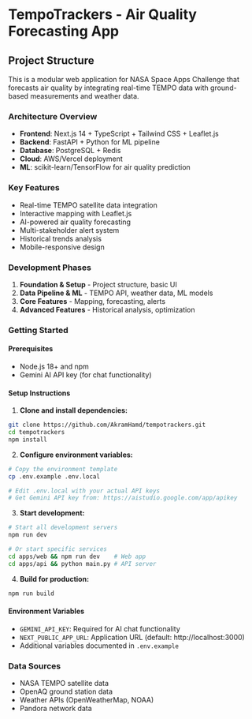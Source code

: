 # TempoTrackers - Air Quality Forecasting App

## Project Structure

This is a modular web application for NASA Space Apps Challenge that forecasts air quality by integrating real-time TEMPO data with ground-based measurements and weather data.

### Architecture Overview

- **Frontend**: Next.js 14 + TypeScript + Tailwind CSS + Leaflet.js
- **Backend**: FastAPI + Python for ML pipeline
- **Database**: PostgreSQL + Redis
- **Cloud**: AWS/Vercel deployment
- **ML**: scikit-learn/TensorFlow for air quality prediction

### Key Features

- Real-time TEMPO satellite data integration
- Interactive mapping with Leaflet.js
- AI-powered air quality forecasting
- Multi-stakeholder alert system
- Historical trends analysis
- Mobile-responsive design

### Development Phases

1. **Foundation & Setup** - Project structure, basic UI
2. **Data Pipeline & ML** - TEMPO API, weather data, ML models
3. **Core Features** - Mapping, forecasting, alerts
4. **Advanced Features** - Historical analysis, optimization

### Getting Started

#### Prerequisites
- Node.js 18+ and npm
- Gemini AI API key (for chat functionality)

#### Setup Instructions

1. **Clone and install dependencies:**
```bash
git clone https://github.com/AkramHamd/tempotrackers.git
cd tempotrackers
npm install
```

2. **Configure environment variables:**
```bash
# Copy the environment template
cp .env.example .env.local

# Edit .env.local with your actual API keys
# Get Gemini API key from: https://aistudio.google.com/app/apikey
```

3. **Start development:**
```bash
# Start all development servers
npm run dev

# Or start specific services
cd apps/web && npm run dev    # Web app
cd apps/api && python main.py # API server
```

4. **Build for production:**
```bash
npm run build
```

#### Environment Variables
- `GEMINI_API_KEY`: Required for AI chat functionality
- `NEXT_PUBLIC_APP_URL`: Application URL (default: http://localhost:3000)
- Additional variables documented in `.env.example`

### Data Sources

- NASA TEMPO satellite data
- OpenAQ ground station data
- Weather APIs (OpenWeatherMap, NOAA)
- Pandora network data
